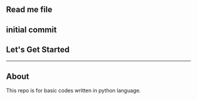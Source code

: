 Read me file
----
initial commit
----
Let's Get Started
----
-----------------------------------------
About
----
This repo is for basic codes written in python language.